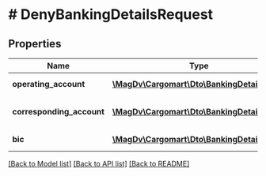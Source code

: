 # # DenyBankingDetailsRequest

## Properties

Name | Type | Description | Notes
------------ | ------------- | ------------- | -------------
**operating_account** | [**\MagDv\Cargomart\Dto\BankingDetailsValue**](BankingDetailsValue.md) | Информация по расчетному счету |
**corresponding_account** | [**\MagDv\Cargomart\Dto\BankingDetailsValue**](BankingDetailsValue.md) | Информация по корреспондентскому счету |
**bic** | [**\MagDv\Cargomart\Dto\BankingDetailsValue**](BankingDetailsValue.md) | Информация о БИК банка |

[[Back to Model list]](../../README.md#models) [[Back to API list]](../../README.md#endpoints) [[Back to README]](../../README.md)
